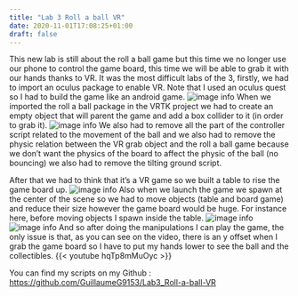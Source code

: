 ```yaml
---
title: "Lab 3 Roll a ball VR"
date: 2020-11-01T17:08:25+01:00
draft: false
---
```


This new lab is still about the roll a ball game but this time we no longer use our phone to control the game board, this time we will be able to grab it with our hands thanks to VR. It was the most difficult labs of the 3, firstly, we had to import an oculus package to enable VR. Note that I used an oculus quest so I had to build the game like an android game.
![image info](/lab3-2.PNG)
When we imported the roll a ball package in the VRTK project we had to create an empty object that will parent the game and add a box collider to it (in order to grab it).
![image info](/lab3-3.PNG)
We also had to remove all the part of the controller script related to the movement of the ball and we also had to remove the physic relation between the VR grab object and the roll a ball game because we don’t want the physics of the board to affect the physic of the ball (no bouncing) we also had to remove the tilting ground script.

After that we had to think that it’s a VR game so we built a table to rise the game board up.
![image info](/lab3-1.PNG)
 Also when we launch the game we spawn at the center of the scene so we had to move objects (table and board game) and reduce their size however the game board would be huge. For instance here, before moving objects I spawn inside the table.
![image info](/lab3-5.PNG)
![image info](/lab3-3.PNG)
And so after doing the manipulations I can play the game, the only issue is that, as you can see on the video, there is an y offset when I grab the game board so I have to put my hands lower to see the ball and the collectibles.
{{< youtube hqTp8mMuOyc >}}

You can find my scripts on my Github : https://github.com/GuillaumeG9153/Lab3_Roll-a-ball-VR